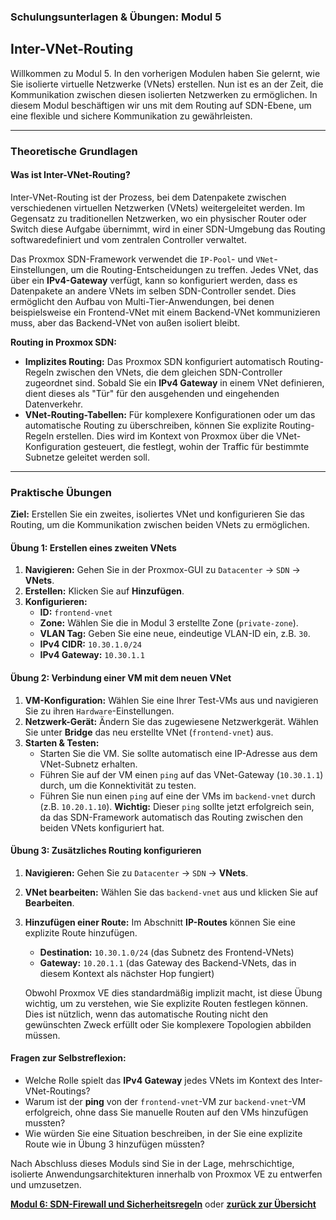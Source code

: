 ### Schulungsunterlagen & Übungen: Modul 5

## Inter-VNet-Routing

Willkommen zu Modul 5. In den vorherigen Modulen haben Sie gelernt, wie Sie isolierte virtuelle Netzwerke (VNets) erstellen. Nun ist es an der Zeit, die Kommunikation zwischen diesen isolierten Netzwerken zu ermöglichen. In diesem Modul beschäftigen wir uns mit dem Routing auf SDN-Ebene, um eine flexible und sichere Kommunikation zu gewährleisten.

---

### Theoretische Grundlagen

#### Was ist Inter-VNet-Routing?

Inter-VNet-Routing ist der Prozess, bei dem Datenpakete zwischen verschiedenen virtuellen Netzwerken (VNets) weitergeleitet werden. Im Gegensatz zu traditionellen Netzwerken, wo ein physischer Router oder Switch diese Aufgabe übernimmt, wird in einer SDN-Umgebung das Routing softwaredefiniert und vom zentralen Controller verwaltet.

Das Proxmox SDN-Framework verwendet die `IP-Pool`- und `VNet`-Einstellungen, um die Routing-Entscheidungen zu treffen. Jedes VNet, das über ein **IPv4-Gateway** verfügt, kann so konfiguriert werden, dass es Datenpakete an andere VNets im selben SDN-Controller sendet. Dies ermöglicht den Aufbau von Multi-Tier-Anwendungen, bei denen beispielsweise ein Frontend-VNet mit einem Backend-VNet kommunizieren muss, aber das Backend-VNet von außen isoliert bleibt.

**Routing in Proxmox SDN:**

* **Implizites Routing:** Das Proxmox SDN konfiguriert automatisch Routing-Regeln zwischen den VNets, die dem gleichen SDN-Controller zugeordnet sind. Sobald Sie ein **IPv4 Gateway** in einem VNet definieren, dient dieses als "Tür" für den ausgehenden und eingehenden Datenverkehr.
* **VNet-Routing-Tabellen:** Für komplexere Konfigurationen oder um das automatische Routing zu überschreiben, können Sie explizite Routing-Regeln erstellen. Dies wird im Kontext von Proxmox über die VNet-Konfiguration gesteuert, die festlegt, wohin der Traffic für bestimmte Subnetze geleitet werden soll.

---

### Praktische Übungen

**Ziel:** Erstellen Sie ein zweites, isoliertes VNet und konfigurieren Sie das Routing, um die Kommunikation zwischen beiden VNets zu ermöglichen.

#### Übung 1: Erstellen eines zweiten VNets

1.  **Navigieren:** Gehen Sie in der Proxmox-GUI zu `Datacenter` -> `SDN` -> **VNets**.
2.  **Erstellen:** Klicken Sie auf **Hinzufügen**.
3.  **Konfigurieren:**
    * **ID:** `frontend-vnet`
    * **Zone:** Wählen Sie die in Modul 3 erstellte Zone (`private-zone`).
    * **VLAN Tag:** Geben Sie eine neue, eindeutige VLAN-ID ein, z.B. `30`.
    * **IPv4 CIDR:** `10.30.1.0/24`
    * **IPv4 Gateway:** `10.30.1.1`

#### Übung 2: Verbindung einer VM mit dem neuen VNet

1.  **VM-Konfiguration:** Wählen Sie eine Ihrer Test-VMs aus und navigieren Sie zu ihren `Hardware`-Einstellungen.
2.  **Netzwerk-Gerät:** Ändern Sie das zugewiesene Netzwerkgerät. Wählen Sie unter **Bridge** das neu erstellte VNet (`frontend-vnet`) aus.
3.  **Starten & Testen:**
    * Starten Sie die VM. Sie sollte automatisch eine IP-Adresse aus dem VNet-Subnetz erhalten.
    * Führen Sie auf der VM einen `ping` auf das VNet-Gateway (`10.30.1.1`) durch, um die Konnektivität zu testen.
    * Führen Sie nun einen `ping` auf eine der VMs im `backend-vnet` durch (z.B. `10.20.1.10`). **Wichtig:** Dieser `ping` sollte jetzt erfolgreich sein, da das SDN-Framework automatisch das Routing zwischen den beiden VNets konfiguriert hat.

#### Übung 3: Zusätzliches Routing konfigurieren

1.  **Navigieren:** Gehen Sie zu `Datacenter` -> `SDN` -> **VNets**.
2.  **VNet bearbeiten:** Wählen Sie das `backend-vnet` aus und klicken Sie auf **Bearbeiten**.
3.  **Hinzufügen einer Route:** Im Abschnitt **IP-Routes** können Sie eine explizite Route hinzufügen.
    * **Destination:** `10.30.1.0/24` (das Subnetz des Frontend-VNets)
    * **Gateway:** `10.20.1.1` (das Gateway des Backend-VNets, das in diesem Kontext als nächster Hop fungiert)
    
    Obwohl Proxmox VE dies standardmäßig implizit macht, ist diese Übung wichtig, um zu verstehen, wie Sie explizite Routen festlegen können. Dies ist nützlich, wenn das automatische Routing nicht den gewünschten Zweck erfüllt oder Sie komplexere Topologien abbilden müssen.

#### Fragen zur Selbstreflexion:

* Welche Rolle spielt das **IPv4 Gateway** jedes VNets im Kontext des Inter-VNet-Routings?
* Warum ist der **ping** von der `frontend-vnet`-VM zur `backend-vnet`-VM erfolgreich, ohne dass Sie manuelle Routen auf den VMs hinzufügen mussten?
* Wie würden Sie eine Situation beschreiben, in der Sie eine explizite Route wie in Übung 3 hinzufügen müssten?

Nach Abschluss dieses Moduls sind Sie in der Lage, mehrschichtige, isolierte Anwendungsarchitekturen innerhalb von Proxmox VE zu entwerfen und umzusetzen.

**[Modul 6: SDN-Firewall und Sicherheitsregeln](06_Modul06_FW.md)**   oder **[zurück zur Übersicht](00_Übersicht_SDN.md)**
